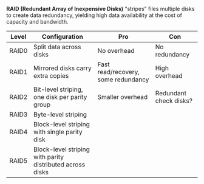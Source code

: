 **RAID (Redundant Array of Inexpensive Disks)** "stripes" files multiple disks to create data redundancy, yielding high data availability at the cost of capacity and bandwidth.

|Level|Configuration|Pro|Con|
|-----|-------------|---|----|
|RAID0|Split data across disks|No overhead|No redundancy|
|RAID1|Mirrored disks carry extra copies|Fast read/recovery, some redundancy|High overhead|
|RAID2|Bit-level striping, one disk per parity group|Smaller overhead|Redundant check disks?|
|RAID3|Byte-level striping|
|RAID4|Block-level striping with single parity disk|
|RAID5|Block-level striping with parity distributed across disks|